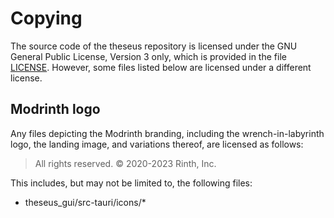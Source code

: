 # Copying

The source code of the theseus repository is licensed under the GNU General Public License, Version 3 only, which is provided in the file [LICENSE](./LICENSE). However, some files listed below are licensed under a different license.

## Modrinth logo

Any files depicting the Modrinth branding, including the wrench-in-labyrinth logo, the landing image, and variations thereof, are licensed as follows:

> All rights reserved. © 2020-2023 Rinth, Inc.

This includes, but may not be limited to, the following files:

- theseus_gui/src-tauri/icons/*
